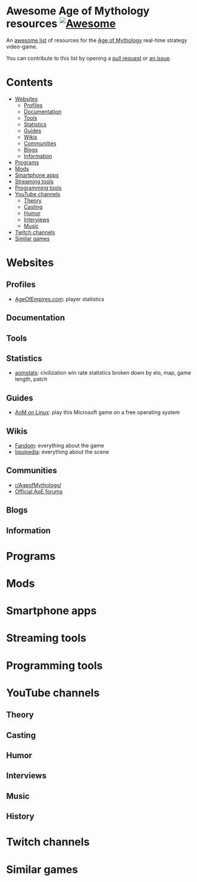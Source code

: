 # Awesome Age of Mythology resources [![Awesome](https://awesome.re/badge.svg)](https://awesome.re)

An [awesome list](https://github.com/sindresorhus/awesome) of resources for the [Age of Mythology](https://www.ageofempires.com/games/aom/) real-time strategy video-game.

You can contribute to this list by opening a [pull request](https://github.com/Arkanosis/awesome-aom/pulls) or [an issue](https://github.com/Arkanosis/awesome-aom/pulls).

# Contents
- [Websites](#websites)
  - [Profiles](#profiles)
  - [Documentation](#documentation)
  - [Tools](#tools)
  - [Statistics](#statistics)
  - [Guides](#guides)
  - [Wikis](#wikis)
  - [Communities](#communities)
  - [Blogs](#blogs)
  - [Information](#information)
- [Programs](#programs)
- [Mods](#mods)
- [Smartphone apps](#smartphone-apps)
- [Streaming tools](#streaming-tools)
- [Programming tools](#programming-tools)
- [YouTube channels](#youtube-channels)
  - [Theory](#theory)
  - [Casting](#casting)
  - [Humor](#humor)
  - [Interviews](#interviews)
  - [Music](#music)
- [Twitch channels](#twitch-channels)
- [Similar games](#similar-games)

# Websites

## Profiles

* [AgeOfEmpires.com](https://www.ageofempires.com/stats/agemyth/): player statistics

## Documentation
 
## Tools

## Statistics

* [aomstats](https://aomstats.io/): civilization win rate statistics broken down by elo, map, game length, patch

## Guides

* [AoM on Linux](https://aom.arkanosis.net/linux/): play this Microsoft game on a free operating system

## Wikis
* [Fandom](https://ageofempires.fandom.com/wiki/Age_of_Mythology): everything about the game
* [liquipedia](https://liquipedia.net/ageofempires/Main_Page): everything about the scene

## Communities

* [r/AgeofMythology/](https://www.reddit.com/r/AgeofMythology/)
* [Official AoE forums](https://forums.ageofempires.com/)

## Blogs

## Information

# Programs

# Mods

# Smartphone apps

# Streaming tools

# Programming tools

# YouTube channels

## Theory

## Casting

## Humor

## Interviews

## Music

## History

# Twitch channels

# Similar games
